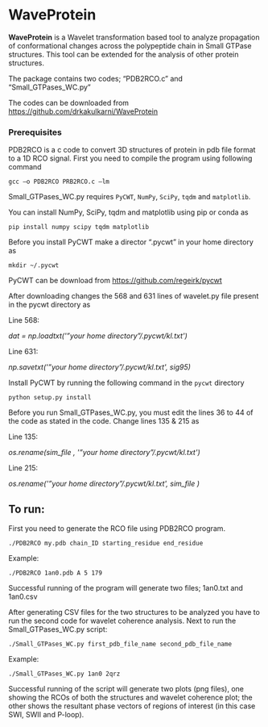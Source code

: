 # WaveProtein
**WaveProtein** is a Wavelet transformation based tool to analyze propagation of conformational changes across the polypeptide chain in Small GTPase structures. 
This tool can be extended for the analysis of other protein structures.

The package contains two codes; “PDB2RCO.c” and “Small_GTPases_WC.py”

The codes can be downloaded from https://github.com/drkakulkarni/WaveProtein

### Prerequisites

PDB2RCO is a c code to convert 3D structures of protein in pdb file format to a 1D RCO signal. First you need to compile the program using following command
```
gcc –o PDB2RCO PRB2RCO.c –lm
```

Small_GTPases_WC.py requires ```PyCWT```, ```NumPy```, ```SciPy```, ```tqdm``` and ```matplotlib```.

You can install NumPy, SciPy, tqdm and matplotlib using pip or conda as
```
pip install numpy scipy tqdm matplotlib
```
Before you install PyCWT make a director “.pycwt” in your home directory as
```
mkdir ~/.pycwt
 ```
PyCWT can be download from https://github.com/regeirk/pycwt

After downloading changes the 568 and 631 lines of wavelet.py file present in the pycwt directory as 

Line 568:

_dat = np.loadtxt('”your home directory”/.pycwt/kl.txt')_

Line 631:

_np.savetxt('”your home directory”/.pycwt/kl.txt', sig95)_

Install PyCWT by running the following command in the ```pycwt``` directory
```
python setup.py install
```
Before you run Small_GTPases_WC.py, you must edit the lines 36 to 44 of the code as stated in the code. Change lines 135 & 215 as

Line 135:

_os.rename(sim_file , '”your home directory”/.pycwt/kl.txt')_

Line 215:

_os.rename('”your home directory”/.pycwt/kl.txt', sim_file )_


## To run:
First you need to generate the RCO file using PDB2RCO program.

```
./PDB2RCO my.pdb chain_ID starting_residue end_residue
```
Example:
```
./PDB2RCO 1an0.pdb A 5 179
```

Successful running of the program will generate two files; 1an0.txt and 1an0.csv

After generating CSV files for the two structures to be analyzed you have to run the second code for wavelet coherence analysis.
Next to run the Small_GTPases_WC.py script:
```
./Small_GTPases_WC.py first_pdb_file_name second_pdb_file_name
```
Example:
```
./Small_GTPases_WC.py 1an0 2qrz
```
Successful running of the script will generate two plots (png files), one showing the RCOs of both the structures and wavelet coherence plot; the other shows the resultant phase vectors of regions of interest (in this case SWI, SWII and P-loop). 




